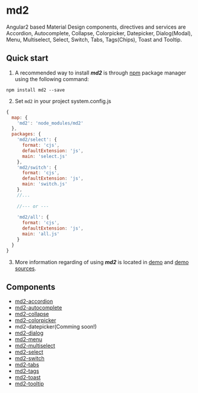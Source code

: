 # md2

Angular2 based Material Design components, directives and services are Accordion, Autocomplete, Collapse, Colorpicker, Datepicker, Dialog(Modal), Menu, Multiselect, Select, Switch, Tabs, Tags(Chips), Toast and Tooltip.


## Quick start

1. A recommended way to install ***md2*** is through [npm](https://www.npmjs.com/package/md2) package manager using the following command:

  `npm install md2 --save`

2. Set `md2` in your project
system.config.js
```js
{
  map: {
    'md2': 'node_modules/md2'
  },
  packages: {
    'md2/select': {
      format: 'cjs',
      defaultExtension: 'js',
      main: 'select.js'
    },
    'md2/switch': {
      format: 'cjs',
      defaultExtension: 'js',
      main: 'switch.js'
    },
    //...
	   
    //--- or ---
	   
    'md2/all': {
      format: 'cjs',
      defaultExtension: 'js',
      main: 'all.js'
    }
  }
}
```

3. More information regarding of using ***md2*** is located in
  [demo](http://promact.github.io/md2) and [demo sources](https://github.com/promact/md2/tree/master/src).


## Components

- [md2-accordion](https://github.com/promact/md2/tree/master/src/components/accordion)
- [md2-autocomplete](https://github.com/promact/md2/tree/master/src/components/autocomplete)
- [md2-collapse](https://github.com/promact/md2/tree/master/src/components/collapse)
- [md2-colorpicker](https://github.com/promact/md2/tree/master/src/components/colorpicker)
- md2-datepicker(Comming soon!)
- [md2-dialog](https://github.com/promact/md2/tree/master/src/components/dialog)
- [md2-menu](https://github.com/promact/md2/tree/master/src/components/menu)
- [md2-multiselect](https://github.com/promact/md2/tree/master/src/components/multiselect)
- [md2-select](https://github.com/promact/md2/tree/master/src/components/select)
- [md2-switch](https://github.com/promact/md2/tree/master/src/components/switch)
- [md2-tabs](https://github.com/promact/md2/tree/master/src/components/tabs)
- [md2-tags](https://github.com/promact/md2/tree/master/src/components/tags)
- [md2-toast](https://github.com/promact/md2/tree/master/src/components/toast)
- [md2-tooltip](https://github.com/promact/md2/tree/master/src/components/tooltip)
